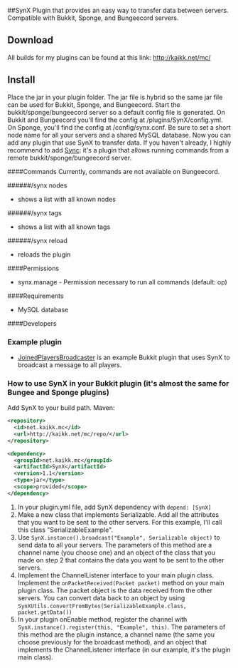 ##SynX
Plugin that provides an easy way to transfer data between servers. Compatible with Bukkit, Sponge, and Bungeecord servers. 

## Download
All builds for my plugins can be found at this link: http://kaikk.net/mc/

## Install
Place the jar in your plugin folder. The jar file is hybrid so the same jar file can be used for Bukkit, Sponge, and Bungeecord. Start the bukkit/sponge/bungeecord server so a default config file is generated. On Bukkit and Bungeecord you'll find the config at /plugins/SynX/config.yml. On Sponge, you'll find the config at /config/synx.conf. Be sure to set a short node name for all your servers and a shared MySQL database. Now you can add any plugin that use SynX to transfer data. If you haven't already, I highly recommend to add [Sync](https://github.com/KaiKikuchi/Sync): it's a plugin that allows running commands from a remote bukkit/sponge/bungeecord server.

####Commands
Currently, commands are not available on Bungeecord.

######/synx nodes
- shows a list with all known nodes

######/synx tags
- shows a list with all known tags 

######/synx reload
- reloads the plugin

####Permissions
- synx.manage - Permission necessary to run all commands (default: op)

####Requirements
- MySQL database

####Developers
### Example plugin
- [JoinedPlayersBroadcaster](http://github.com/KaiKikuchi/JoinedPlayersBroadcaster) is an example Bukkit plugin that uses SynX to broadcast a message to all players. 

### How to use SynX in your Bukkit plugin (it's almost the same for Bungee and Sponge plugins)
Add SynX to your build path. Maven:  
```xml
<repository>
  <id>net.kaikk.mc</id>
  <url>http://kaikk.net/mc/repo/</url>
</repository>
```
```xml
<dependency>
  <groupId>net.kaikk.mc</groupId>
  <artifactId>SynX</artifactId>
  <version>1.1</version>
  <type>jar</type>
  <scope>provided</scope>
</dependency>
```
1. In your plugin.yml file, add SynX dependency with `depend: [SynX]`
2. Make a new class that implements Serializable. Add all the attributes that you want to be sent to the other servers. For this example, I'll call this class "SerializableExample".
3. Use `SynX.instance().broadcast("Example", Serializable object)` to send data to all your servers. The parameters of this method are a channel name (you choose one) and an object of the class that you made on step 2 that contains the data you want to be sent to the other servers.
4. Implement the ChannelListener interface to your main plugin class. Implement the `onPacketReceived(Packet packet)` method on your main plugin class. The packet object is the data received from the other servers. You can convert data back to an object by using `SynXUtils.convertFromBytes(SerializableExample.class, packet.getData())`
5. In your plugin onEnable method, register the channel with `SynX.instance().register(this, "Example", this)`. The parameters of this method are the plugin instance, a channel name (the same you choose previously for the broadcast method), and an object that implements the ChannelListener interface (in our example, it's the plugin main class).

